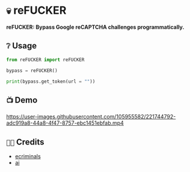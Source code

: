# `💀` reFUCKER
**reFUCKER: Bypass Google reCAPTCHA challenges programmatically.**

## `❔` Usage
```py
from reFUCKER import reFUCKER

bypass = reFUCKER()

print(bypass.get_token(url = ""))
```

## `📺` Demo
https://user-images.githubusercontent.com/105955582/221744792-adc919a8-44a8-4f47-8757-ebc1451ebfab.mp4


## `🧑‍💻` Credits
- [ecriminals](https://github.com/ecriminals)
- [ai](https://github.com/aithedev)
